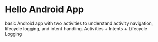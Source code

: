 # Hello Android App
basic Android app with two activities to understand activity navigation, lifecycle logging, and intent handling.
Activities + Intents + Lifecycle Logging
